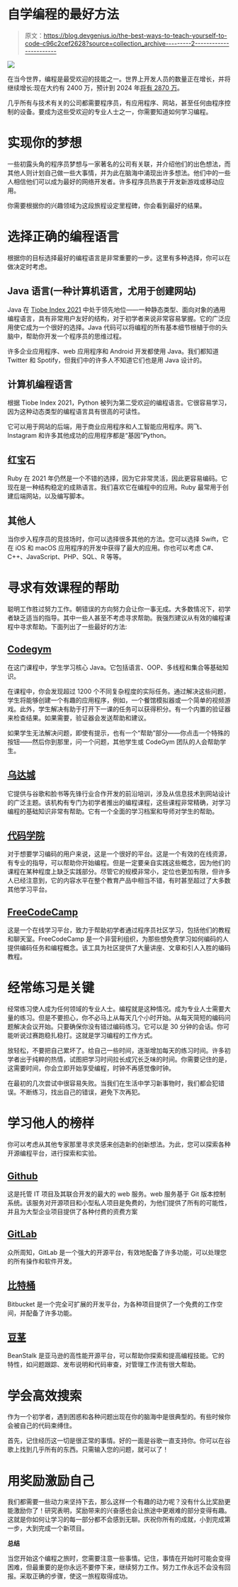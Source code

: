 # 自学编程的最好方法

> 原文：<https://blog.devgenius.io/the-best-ways-to-teach-yourself-to-code-c96c2cef2628?source=collection_archive---------2----------------------->

![](img/3587b119155c07cb7cb7852ea649d405.png)

在当今世界，编程是最受欢迎的技能之一。世界上开发人员的数量正在增长，并将继续增长:现在大约有 2400 万，预计到 2024 年[将有 2870 万](https://www.statista.com/statistics/627312/worldwide-developer-population/)。

几乎所有与技术有关的公司都需要程序员，有应用程序、网站，甚至任何由程序控制的设备。要成为这些受欢迎的专业人士之一，你需要知道如何学习编程。

# 实现你的梦想

一些初露头角的程序员梦想与一家著名的公司有关联，并介绍他们的出色想法，而其他人则计划自己做一些大事情，并为此在脑海中涌现出许多想法。他们中的一些人相信他们可以成为最好的网络开发者。许多程序员热衷于开发新游戏或移动应用。

你需要根据你的兴趣领域为这段旅程设定里程碑，你会看到最好的结果。

# 选择正确的编程语言

根据你的目标选择最好的编程语言是非常重要的一步。这里有多种选择，你可以在做决定时考虑。

## Java 语言(一种计算机语言，尤用于创建网站)

Java 在 [Tiobe Index 2021](https://www.tiobe.com/tiobe-index) 中处于领先地位——一种静态类型、面向对象的通用编程语言，具有非常用户友好的结构，对于初学者来说非常容易掌握。它的广泛应用使它成为一个很好的选择。Java 代码可以将编程的所有基本细节根植于你的头脑中，帮助你开发一个程序员的思维过程。

许多企业应用程序、web 应用程序和 Android 开发都使用 Java。我们都知道 Twitter 和 Spotify，但我们中的许多人不知道它们也是用 Java 设计的。

## 计算机编程语言

根据 Tiobe Index 2021，Python 被列为第二受欢迎的编程语言。它很容易学习，因为这种动态类型的编程语言具有很高的可读性。

它可以用于网站的后端，用于商业应用程序和人工智能应用程序。网飞、Instagram 和许多其他成功的应用程序都是“基因”Python。

## 红宝石

Ruby 在 2021 年仍然是一个不错的选择，因为它非常灵活，因此更容易编码。它现在是一种结构稳定的成熟语言。我们喜欢它在编程中的应用。Ruby 最常用于创建后端网站，以及编写脚本。

## 其他人

当你步入程序员的竞技场时，你可以选择很多其他的方法。您可以选择 Swift，它在 iOS 和 macOS 应用程序的开发中获得了最大的应用。你也可以考虑 C#、C++、JavaScript、PHP、SQL、R 等等。

# 寻求有效课程的帮助

聪明工作胜过努力工作。朝错误的方向努力会让你一事无成。大多数情况下，初学者缺乏适当的指导。其中一些人甚至不考虑寻求帮助。我强烈建议从有效的编程课程中寻求帮助。下面列出了一些最好的方法:

## [Codegym](https://codegym.cc/)

在这门课程中，学生学习核心 Java。它包括语言、OOP、多线程和集合等基础知识。

在课程中，你会发现超过 1200 个不同复杂程度的实际任务。通过解决这些问题，学生将能够创建一个有趣的应用程序，例如，一个餐馆模拟器或一个简单的视频游戏。此外，学生解决有助于打开下一课的任务可以获得积分。有一个内置的验证器来检查结果。如果需要，验证器会发送帮助和建议。

如果学生无法解决问题，即使有提示，也有一个“帮助”部分——你点击一个特殊的按钮——然后你到那里，问一个问题，其他学生或 CodeGym 团队的人会帮助学生。

## [乌达城](https://www.udacity.com/)

它提供与谷歌和脸书等先锋行业合作开发的前沿培训，涉及从信息技术到网站设计的广泛主题。该机构有专门为初学者推出的编程课程，这些课程非常精确，对学习编程的基础知识非常有帮助。它有一个全面的学习档案和导师对学生的帮助。

## [代码学院](https://www.codecademy.com/)

对于想要学习编码的用户来说，这是一个很好的平台。这是一个有效的在线资源，有专业的指导，可以帮助你开始编程。但是一定要亲自实践这些概念，因为他们的课程在某种程度上缺乏实践部分。尽管它的规模非常小，定位也更加有限，但许多人已经注意到，它的内容水平在整个教育产品中相当不错，有时甚至超过了大多数其他学习平台。

## [FreeCodeCamp](https://www.freecodecamp.org/)

这是一个在线学习平台，致力于帮助初学者通过程序员社区学习，包括他们的教程和聊天室。FreeCodeCamp 是一个非营利组织，为那些想免费学习如何编码的人提供编码任务和编程概念。该工具为社区提供了大量讲座、文章和引人入胜的编码教程。

# 经常练习是关键

经常练习使人成为任何领域的专业人士。编程就是这种情况。成为专业人士需要大量的练习。但是不要担心，你不必马上从每天几个小时开始。从每天简短的编码问题解决会议开始。只要确保你没有错过编码练习。它可以是 30 分钟的会话。你可能听说过赛跑稳扎稳打。这就是学习编程的工作方式。

放轻松，不要把自己累坏了。给自己一些时间，逐渐增加每天的练习时间。许多初学者出于纯粹的热情，试图把学习时间拉长成冗长乏味的时间。你需要记住的是，这需要时间，你会立即开始享受编程，时钟不再感觉像时钟。

在最初的几次尝试中很容易失败。当我们在生活中学习新事物时，我们都会犯错误。不断练习，找出自己的错误，避免下次再犯。

# 学习他人的榜样

你可以考虑从其他专家那里寻求灵感来创造新的创新想法。为此，您可以探索各种开源编程平台，进行探索和实验。

## [Github](https://github.com/)

这是托管 IT 项目及其联合开发的最大的 web 服务。web 服务基于 Git 版本控制系统。该服务对开源项目和小型私人项目是免费的，为他们提供了所有的可能性，并且为大型企业项目提供了各种付费的资费方案

## [GitLab](https://gitlab.com/gitlab-org/gitlab)

众所周知，GitLab 是一个强大的开源平台，有效地配备了许多功能，可以处理您的所有操作和软件开发。

## [比特桶](https://bitbucket.org/)

Bitbucket 是一个完全可扩展的开发平台，为各种项目提供了一个免费的工作空间，并配备了许多功能。

## [豆茎](https://aws.amazon.com/elasticbeanstalk/?nc1=h_ls)

BeanStalk 是亚马逊的高性能开源平台，可以帮助你探索和提高编程技能。它的特性，如问题跟踪、发布说明和代码审查，对管理工作流有很大帮助。

# 学会高效搜索

作为一个初学者，遇到困惑和各种问题出现在你的脑海中是很典型的。有些时候你会被自己的代码束缚住。

首先，记住经历这一切是很正常的事情。好的一面是谷歌一直支持你。你可以在谷歌上找到几乎所有的东西。只需输入您的问题，就可以了！

# 用奖励激励自己

我们都需要一些动力来坚持下去，那么这样一个有趣的动力呢？没有什么比奖励更能激励你了！研究表明，奖励带来的兴奋感也会让旅途中更艰难的部分变得有趣。这就是你如何让学习的每一部分都不会感到无聊。庆祝你所有的成就，小到完成第一步，大到完成一个新项目。

**总结**

当您开始这个编程之旅时，您需要注意一些事情。记住，事情在开始时可能会变得困难，但最重要的是你永远不要停下来，继续努力工作。努力工作永远不会没有回报。采取正确的步骤，使这一旅程取得成功。